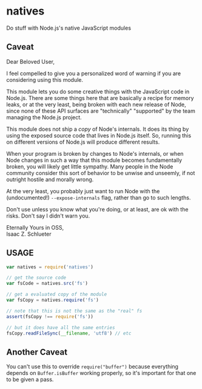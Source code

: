# natives

Do stuff with Node.js's native JavaScript modules

## Caveat

Dear Beloved User,

I feel compelled to give you a personalized word of warning if you are
considering using this module.

This module lets you do some creative things with the JavaScript code
in Node.js.  There are some things here that are basically a recipe
for memory leaks, or at the very least, being broken with each new
release of Node, since none of these API surfaces are "technically"
"supported" by the team managing the Node.js project.

This module does not ship a _copy_ of Node's internals.  It does its
thing by using the exposed source code that lives in Node.js itself.
So, running this on different versions of Node.js will produce
different results.

When your program is broken by changes to Node's internals, or when
Node changes in such a way that this module becomes fundamentally
broken, you will likely get little sympathy.  Many people in the Node
community consider this sort of behavior to be unwise and unseemly, if
not outright hostile and morally wrong.

At the very least, you probably just want to run Node with the
(undocumented!) `--expose-internals` flag, rather than go to such
lengths.

Don't use unless you know what you're doing, or at least, are ok with
the risks.  Don't say I didn't warn you.

Eternally Yours in OSS,  
Isaac Z. Schlueter

## USAGE

```javascript
var natives = require('natives')

// get the source code
var fsCode = natives.src('fs')

// get a evaluated copy of the module
var fsCopy = natives.require('fs')

// note that this is not the same as the "real" fs
assert(fsCopy !== require('fs'))

// but it does have all the same entries
fsCopy.readFileSync(__filename, 'utf8') // etc
```

## Another Caveat

You can't use this to override `require("buffer")` because everything
depends on `Buffer.isBuffer` working properly, so it's important for
that one to be given a pass.
